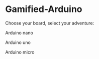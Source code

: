 Gamified-Arduino
================

Choose your board, select your adventure:

Arduino nano

Arduino uno

Arduino micro
